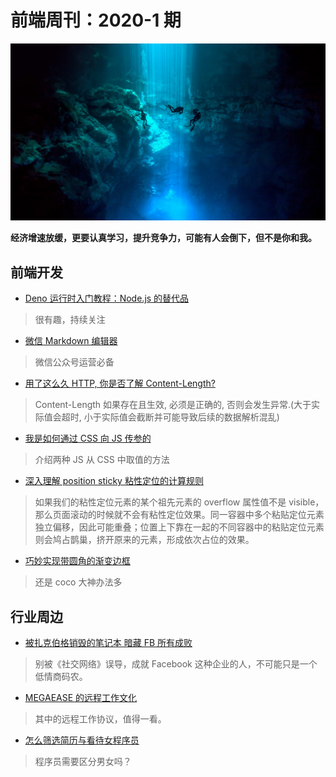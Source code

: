# 前端周刊：2020-1 期

[![](../img/bing/20200304.png?imageMogr2/thumbnail/960x)](https://cn.bing.com/search?q=潜水员)

**经济增速放缓，更要认真学习，提升竞争力，可能有人会倒下，但不是你和我。**

## 前端开发

- [Deno 运行时入门教程：Node.js 的替代品](http://www.ruanyifeng.com/blog/2020/01/deno-intro.html)

> 很有趣，持续关注

- [微信 Markdown 编辑器](https://doocs.github.io/md/)

> 微信公众号运营必备

- [用了这么久 HTTP, 你是否了解 Content-Length?](https://blog.piaoruiqing.com/2019/09/08/do-you-know-content-length/)

> Content-Length 如果存在且生效, 必须是正确的, 否则会发生异常.(大于实际值会超时, 小于实际值会截断并可能导致后续的数据解析混乱)

- [我是如何通过 CSS 向 JS 传参的](https://www.zhangxinxu.com/wordpress/2020/02/css-params-to-js/)

> 介绍两种 JS 从 CSS 中取值的方法

- [深入理解 position sticky 粘性定位的计算规则](https://www.zhangxinxu.com/wordpress/2020/03/position-sticky-rules/)

> 如果我们的粘性定位元素的某个祖先元素的 overflow 属性值不是 visible，那么页面滚动的时候就不会有粘性定位效果。同一容器中多个粘贴定位元素独立偏移，因此可能重叠；位置上下靠在一起的不同容器中的粘贴定位元素则会鸠占鹊巢，挤开原来的元素，形成依次占位的效果。

- [巧妙实现带圆角的渐变边框](https://www.cnblogs.com/coco1s/p/12321837.html)

> 还是 coco 大神办法多

## 行业周边

- [被扎克伯格销毁的笔记本 暗藏 FB 所有成败](https://www.cnbeta.com/articles/tech/955733.htm)

> 别被《社交网络》误导，成就 Facebook 这种企业的人，不可能只是一个低情商码农。

- [MEGAEASE 的远程工作文化](https://coolshell.cn/articles/20765.html)

> 其中的远程工作协议，值得一看。

- [怎么筛选简历与看待女程序员](https://www.yuque.com/iscott/tl/gkrtww)

> 程序员需要区分男女吗？
